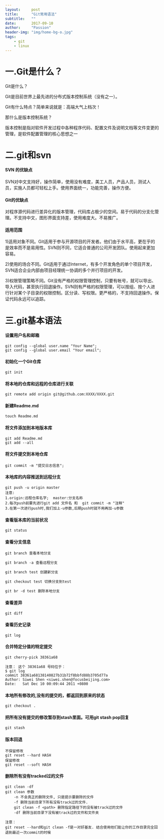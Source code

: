 ```yaml
---
layout:     post
title:      "Git常用语法"
subtitle:   ""
date:       2017-09-10
author:     "Passion"
header-img: "img/home-bg-o.jpg"
tags:
    - git
    - linux
---
```


# 一.Git是什么？
Git是什么？

Git是目前世界上最先进的分布式版本控制系统（没有之一）。

Git有什么特点？简单来说就是：高端大气上档次！

那什么是版本控制系统？

版本控制是指对软件开发过程中各种程序代码、配置文件及说明文档等文件变更的管理，是软件配置管理的核心思想之一

# 二.git和svn
#### SVN 的优缺点
SVN对中文支持好，操作简单，使用没有难度，美工人员，产品人员，测试人员，实施人员都可轻松上手。使用界面统一，功能完善，操作方便。

#### Git的优缺点
对程序源代码进行差异化的版本管理，代码库占极少的空间。易于代码的分支化管理。不支持中文，图形界面支持差，使用难度大。不易推广。

#### 适用范围
1)适用对象不同。Git适用于参与开源项目的开发者。他们由于水平高，更在乎的是效率而不是易用性。SVN则不同，它适合普通的公司开发团队。使用起来更加容易。

2)使用的场合不同。Git适用于通过Internet，有多个开发角色的单个项目开发，SVN适合企业内部由项目经理统一协调的多个并行项目的开发。

3)权限管理策略不同。Git没有严格的权限管理控制，只要有帐号，就可以导出、导入代码，甚至执行回退操作。SVN则有严格的权限管理，可以按组、按个人进行针对某个子目录的权限控制。区分读、写权限。更严格的，不支持回退操作。保证代码永远可以追踪。


# 三.git基本语法

#### 设置用户名和邮箱
```
git config --global user.name "Your Name";
git config --global user.email "Your email";
```

#### 初始化一个Git仓库
```
git init
```

#### 将本地的仓库和远程的仓库进行关联
```
git remote add origin git@github.com:XXXX/XXXX.git
```
#### 新建Readme.md
```
touch Readme.md
```

#### 将文件添加到本地版本库
```
git add Readme.md
git add --all
```

#### 将文件提交到本地仓库
```
git commit -m "提交日志信息";
```

#### 本地库的内容推送到远程分支
```
git push -u origin master
注意:
1.origin:远程仓库名字;  master:分支名称
2.每次push前要先进行git add 文件名 和  git commit -m "注释"
3.在第一次进行push时,我们加上-u参数,后期push时就不用再加-u参数
```

#### 查看版本库的当前状况
```
git status
```

#### 查看分支信息
```
git branch 查看本地分支

git branch -a 查看远程分支

git branch test 创建新分支

git checkout test 切换分支到test

git br -d test 删除本地分支
```

#### 查看差异
```
git diff
```

#### 查看历史记录
```
git log
```

#### 合并特定分值的特定提交
```
git cherry-pick 38361a68

注意： 这个 38361a68 号码位于：
$ git log 
commit 38361a68138140827b31b72f8bbfd88b3705d77a
Author: Siwei Shen <siwei.shen@focusbeijing.com>
Date:   Sat Dec 10 00:09:44 2011 +0800
```

#### 本地所有修改的,没有的提交的，都返回到原来的状态
```
git checkout .
```

#### 把所有没有提交的修改暂存到stash里面。可用git stash pop回复
```
git stash
```

#### 版本回退
```
不保留修改
git reset --hard HASH
保留修改
git reset --soft HASH
```

#### 删除所有没有tracked过的文件
```
git clean -df
git clean 参数
    -n 不会真正的删除文件, 只是提示要删除的文件
    -f 删除当前目录下所有没有track过的文件.
    git clean -f <path> 删除指定路径下的没有被track过的文件 
    -df 删除当前目录下没有被track过的文件和文件夹

注意：
git reset --hard和git clean -f是一对好基友. 结合使用他们能让你的工作目录完全回退到最近一次commit的时候
```